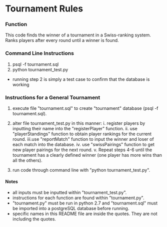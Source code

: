# Tournament Rules

### Function

This code finds the winner of a tournament in a Swiss-ranking system. Ranks players after every round until a winner is found.

### Command Line Instructions

1. psql -f tournament.sql
2. python tournament_test.py

* running step 2 is simply a test case to confirm that the database is working

### Instructions for a General Tournament

1. execute file "tournament.sql" to create "tournament" database (psql -f tournament.sql).

2. alter file tournament_test.py in this manner:
   i. register players by inputting their name into the "registerPlayer" function.
   ii. use "playerStandings" function to obtain player rankings for the current round.
   iii.use "reportMatch" function to input the winner and loser of each match into the database.
   iv. use "swissPairings" function to get new player pairings for the next round.
   v. Repeat steps 4-6 until the tournament has a clearly defined winner (one player has more wins than all the others).

3. run code through command line with "python tournament_test.py".

#### Notes

* all inputs must be inputted within "tournament_test.py".
* instructions for each function are found within "tournament.py".
* "tournament.py" must be run in python 2.7 and "tournament.sql" must be imported into a postgreSQL database before running.
* specific names in this README file are inside the quotes. They are not including the quotes.

